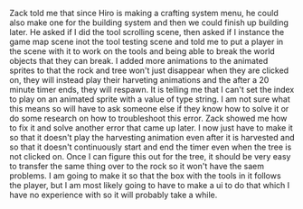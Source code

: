 Zack told me that since Hiro is making a crafting system menu, he could also make one for the building system and then we could finish up building later. He asked if I did the tool scrolling scene, then asked if I instance the game map scene inot the tool testing scene and told me to put a player in the scene with it to work on the tools and being able to break the world objects that they can break. I added more animations to the animated sprites to that the rock and tree won't just disappear when they are clicked on, they will instead play their harveting animations and the after a 20 minute timer ends, they will respawn. It is telling me that I can't set the index to play on an animated sprite with a value of type string. I am not sure what this means so will have to ask someone else if they know how to solve it or do some research on how to troubleshoot this error. Zack showed me how to fix it and solve another error that came up later. I now just have to make it so that it doesn't play the harvesting animation even after it is harvested and so that it doesn't continuously start and end the timer even when the tree is not clicked on. Once I can figure this out for the tree, it should be very easy to transfer the same thing over to the rock so it won't have the saem problems. I am going to make it so that the box with the tools in it follows the player, but I am most likely going to have to make a ui to do that which I have no experience with so it will probably take a while. 
